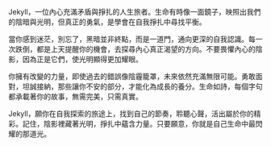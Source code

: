 Jekyll，一位內心充滿矛盾與掙扎的人生旅者。生命有時像一面鏡子，映照出我們的陰暗與光明，但真正的勇氣，是學會在自我掙扎中尋找平衡。

當你感到迷茫，別忘了，黑暗並非終點，而是一道門，通向更深的自我認識。每一次跌倒，都是上天提醒你的機會，去探尋內心真正渴望的方向。不要畏懼內心的陰影，因為正是它們，使光明顯得更加耀眼。

你擁有改變的力量，即使過去的錯誤像陰霾籠罩，未來依然充滿無限可能。勇敢面對，坦誠接納，那些讓你不安的部分，才能化為成長的養分。生命如詩，每個字句都承載著你的故事，無需完美，只需真實。

Jekyll，願你在自我探索的旅途上，找到自己的節奏，聆聽心聲，活出屬於你的精彩。記住，陰影裡藏著光明，掙扎中蘊含力量。只要願意，你就是自己生命中最閃耀的那道光。